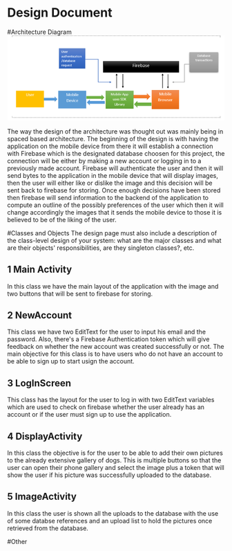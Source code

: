 # Design Document

#Architecture Diagram
![picture](./img/archdiag.PNG)

The way the design of the architecture was thought out was mainly being in spaced based architecture. The beginning of the design is with having the application on the mobile device from there it will establish a connection with Firebase which is the designated database choosen for this project, the connection will be either by making a new account or logging in to a previously made account. Firebase will authenticate the user and then it will send bytes to the application in the mobile device that will display images, then the user will either like or dislike the image and this decision will be sent back to firebase for storing. Once enough decisions have been stored then firebase will send information to the backend of the application to compute an outline of the possibly preferences of the user which then it will change accordingly the images that it sends the mobile device to those it is believed to be of the liking of the user.

#Classes and Objects
The design page must also include a description of the class-level design of your system: what are the major classes and what are their objects' responsibilities, are they singleton classes?, etc.
## 1 Main Activity
In this class we have the main layout of the application with the image and two buttons that will be sent to firebase for storing. 

## 2 NewAccount 
This class we have two EditText for the user to input his email and the password. Also, there's a Firebase Authentication token which will give feedback on whether the new account was created successfully or not. The main objective for this class is to have users who do not have an account to be able to sign up to start usign the account.

## 3 LogInScreen
This class has the layout for the user to log in with two EditText variables which are used to check on firebase whether the user already has an account or if the user must sign up to use the application.


##  4 DisplayActivity
In this class the objective is for the user to be able to add their own pictures to the already extensive gallery of dogs. This is multiple buttons so that the user can open their phone gallery and select the image plus a token that will show the user if his picture was successfully uploaded to the database.

## 5 ImageActivity 
In this class the user is shown all the uploads to the database with the use of some databse references and an upload list to hold the pictures once retrieved from the database.

#Other
